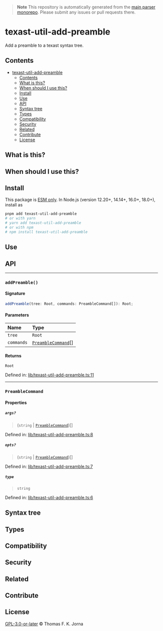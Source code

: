 > **Note**
> This repository is automatically generated from the [main parser monorepo](https://github.com/TrialAndErrorOrg/parsers). Please submit any issues or pull requests there.

# texast-util-add-preamble

Add a preamble to a texast syntax tree.

## Contents

*   [texast-util-add-preamble](#texast-util-add-preamble)
    *   [Contents](#contents)
    *   [What is this?](#what-is-this)
    *   [When should I use this?](#when-should-i-use-this)
    *   [Install](#install)
    *   [Use](#use)
    *   [API](#api)
    *   [Syntax tree](#syntax-tree)
    *   [Types](#types)
    *   [Compatibility](#compatibility)
    *   [Security](#security)
    *   [Related](#related)
    *   [Contribute](#contribute)
    *   [License](#license)

## What is this?

## When should I use this?

## Install

This package is [ESM only](https://gist.github.com/sindresorhus/a39789f98801d908bbc7ff3ecc99d99c). In Node.js (version 12.20+, 14.14+, 16.0+, 18.0+), install as

```bash
pnpm add texast-util-add-preamble
# or with yarn
# yarn add texast-util-add-preamble
# or with npm
# npm install texast-util-add-preamble
```

## Use

## API

***

### `addPreamble()`

#### Signature

```ts
addPreamble(tree: Root, commands: PreambleCommand[]): Root;
```

#### Parameters

| Name | Type |
| :------ | :------ |
| `tree` | `Root` |
| `commands` | [`PreambleCommand`](modules.md#preamblecommand)[] |

#### Returns

`Root`

Defined in:  [lib/texast-util-add-preamble.ts:11](https://github.com/TrialAndErrorOrg/parsers/blob/main/libs/texast/texast-util-add-preamble/src/lib/texast-util-add-preamble.ts#L11)

***

### `PreambleCommand`

#### Properties

##### `args?`

> (`string` | [`PreambleCommand`](modules.md#preamblecommand))[]

Defined in:  [lib/texast-util-add-preamble.ts:8](https://github.com/TrialAndErrorOrg/parsers/blob/main/libs/texast/texast-util-add-preamble/src/lib/texast-util-add-preamble.ts#L8)

##### `opts?`

> (`string` | [`PreambleCommand`](modules.md#preamblecommand))[]

Defined in:  [lib/texast-util-add-preamble.ts:7](https://github.com/TrialAndErrorOrg/parsers/blob/main/libs/texast/texast-util-add-preamble/src/lib/texast-util-add-preamble.ts#L7)

##### `type`

> `string`

Defined in:  [lib/texast-util-add-preamble.ts:6](https://github.com/TrialAndErrorOrg/parsers/blob/main/libs/texast/texast-util-add-preamble/src/lib/texast-util-add-preamble.ts#L6)

## Syntax tree

## Types

## Compatibility

## Security

## Related

## Contribute

## License

[GPL-3.0-or-later](LICENSE) © Thomas F. K. Jorna

[unified]: https://unifiedjs.com

[unifiedgh]: https://github.com/unifiedjs/unified

[xast-from-xml]: https://github.com/syntax-tree/xast-util-from-xml

[rehype]: https://github.com/rehypejs/rehype

[rejour]: https://github.com/TrialAndErrorOrg/parsers/tree/main/libs/rejour

[rejour-parse]: https://github.com/TrialAndErrorOrg/parsers/tree/main/libs/rejour/rejour-parse

[rejour-stringify]: https://github.com/TrialAndErrorOrg/parsers/tree/main/libs/rejour/rejour-stringify

[rejour-move-abstract]: https://github.com/TrialAndErrorOrg/parsers/tree/main/libs/rejour/rejour-move-abstract

[rejour-meta]: https://github.com/TrialAndErrorOrg/parsers/tree/main/libs/rejour/rejour-meta

[rejour-relatex]: https://github.com/TrialAndErrorOrg/parsers/tree/main/libs/rejour/rejour-relatex

[relatex]: https://github.com/TrialAndErrorOrg/parsers/tree/main/libs/relatex

[relatex-stringify]: https://github.com/TrialAndErrorOrg/parsers/tree/main/libs/relatex/relatex-stringify

[jast]: https://github.com/TrialAndErrorOrg/parsers/tree/main/libs/rejour/jast

[jast-util-to-texast]: https://github.com/TrialAndErrorOrg/parsers/tree/main/libs/rejour/jast-util-to-texast

[jastscript]: https://github.com/TrialAndErrorOrg/parsers/tree/main/libs/rejour/jastscript

[texast]: https://github.com/TrialAndErrorOrg/parsers/tree/main/libs/relatex/texast

[texast-util-to-latex]: https://github.com/TrialAndErrorOrg/parsers/tree/main/libs/relatex/texast-util-to-latex

[hast]: https://github.com/syntax-tree/hast

[xast]: https://github.com/syntax-tree/xast

[mdast]: https://github.com/syntax-tree/mdast

[mdast-markdown]: https://github.com/syntax-tree/mdast-util-to-markdown

[latex-utensils]: https://github.com/tamuratak/latex-utensils

[latexjs]: https://github.com/latexjs/latexjs
